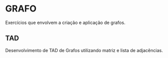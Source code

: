 # GRAFO
Exercícios que envolvem a criação e aplicação de grafos.
 
## TAD
Desenvolvimento de TAD de Grafos utilizando matriz e lista de adjacências.
